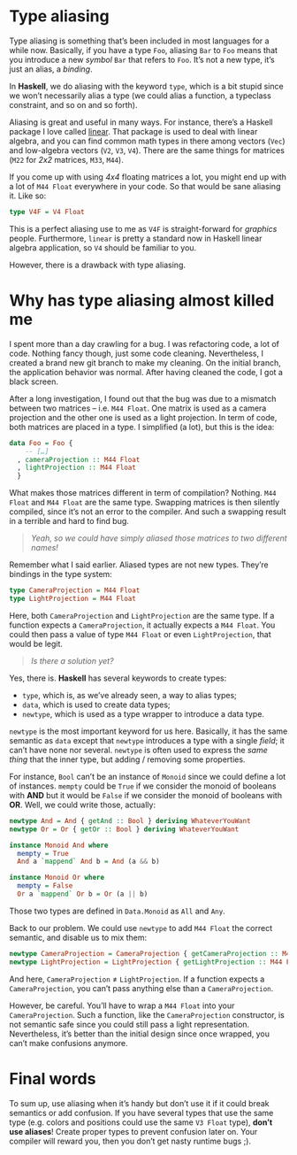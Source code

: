 # Type aliasing

Type aliasing is something that’s been included in most languages for a while
now. Basically, if you have a type `Foo`, aliasing `Bar` to `Foo` means that
you introduce a new *symbol* `Bar` that refers to `Foo`. It’s not a new type,
it’s just an alias, a *binding*.

In **Haskell**, we do aliasing with the keyword `type`, which is a bit stupid
since we won’t necessarily alias a type (we could alias a function, a typeclass
constraint, and so on and so forth).

Aliasing is great and useful in many ways. For instance, there’s a Haskell
package I love called [linear](https://hackage.haskell.org/package/linear). That
package is used to deal with linear algebra, and you can find common math types
in there among vectors (`Vec`) and low-algebra vectors (`V2`, `V3`, `V4`). There
are the same things for matrices (`M22` for *2x2* matrices, `M33`, `M44`).

If you come up with using *4x4* floating matrices a lot, you might end up with a
lot of `M44 Float` everywhere in your code. So that would be sane aliasing it.
Like so:

```haskell
type V4F = V4 Float
```

This is a perfect aliasing use to me as `V4F` is straight-forward for
*graphics* people. Furthermore, `linear` is pretty a standard now in Haskell
linear algebra application, so `V4` should be familiar to you.

However, there is a drawback with type aliasing.

# Why has type aliasing almost killed me

I spent more than a day crawling for a bug. I was refactoring code, a lot of
code. Nothing fancy though, just some code cleaning. Nevertheless, I created a
brand new git branch to make my cleaning. On the initial branch, the application
behavior was normal. After having cleaned the code, I got a black screen.

After a long investigation, I found out that the bug was due to a mismatch
between two matrices – i.e. `M44 Float`. One matrix is used as a camera
projection and the other one is used as a light projection. In term of code,
both matrices are placed in a type. I simplified (a lot), but this is the idea:

```haskell
data Foo = Foo {
    -- […]
  , cameraProjection :: M44 Float
  , lightProjection :: M44 Float
  }
```

What makes those matrices different in term of compilation? Nothing.
`M44 Float` and `M44 Float` are the same type. Swapping matrices is then
silently compiled, since it’s not an error to the compiler. And such a swapping
result in a terrible and hard to find bug.

> *Yeah, so we could have simply aliased those matrices to two different names!*

Remember what I said earlier. Aliased types are not new types. They’re bindings
in the type system:

```haskell
type CameraProjection = M44 Float
type LightProjection = M44 Float
```

Here, both `CameraProjection` and `LightProjection` are the same type. If a
function expects a `CameraProjection`, it actually expects a `M44 Float`. You
could then pass a value of type `M44 Float` or even `LightProjection`, that
would be legit.

> *Is there a solution yet?*

Yes, there is. **Haskell** has several keywords to create types:

  - `type`, which is, as we’ve already seen, a way to alias types;
  - `data`, which is used to create data types;
  - `newtype`, which is used as a type wrapper to introduce a data type.

`newtype` is the most important keyword for us here. Basically, it has the same
semantic as `data` except that `newtype` introduces a type with a single
*field*; it can’t have none nor several. `newtype` is often used to express the
*same thing* that the inner type, but adding / removing some properties.

For instance, `Bool` can’t be an instance of `Monoid` since we could define a
lot of instances. `mempty` could be `True` if we consider the monoid of
booleans with **AND** but it would be `False` if we consider the monoid of
booleans with **OR**. Well, we could write those, actually:

```haskell
newtype And = And { getAnd :: Bool } deriving WhateverYouWant
newtype Or = Or { getOr :: Bool } deriving WhateverYouWant

instance Monoid And where
  mempty = True
  And a `mappend` And b = And (a && b)

instance Monoid Or where
  mempty = False
  Or a `mappend` Or b = Or (a || b)
```

Those two types are defined in `Data.Monoid` as `All` and `Any`.

Back to our problem. We could use `newtype` to add `M44 Float` the correct
semantic, and disable us to mix them:

```haskell
newtype CameraProjection = CameraProjection { getCameraProjection :: M44 Float }
newtype LightProjection = LightProjection { getLightProjection :: M44 Float }
```

And here, `CameraProjection` ≠ `LightProjection`. If a function expects a
`CameraProjection`, you can’t pass anything else than a `CameraProjection`.

However, be careful. You’ll have to wrap a `M44 Float` into your
`CameraProjection`. Such a function, like the `CameraProjection` constructor, is
not semantic safe since you could still pass a light representation.
Nevertheless, it’s better than the initial design since once wrapped, you can’t
make confusions anymore.

# Final words

To sum up, use aliasing when it’s handy but don’t use it if it could break
semantics or add confusion. If you have several types that use the same
type (e.g. colors and positions could use the same `V3 Float` type), **don’t
use aliases**! Create proper types to prevent confusion later on. Your compiler
will reward you, then you don’t get nasty runtime bugs ;).
